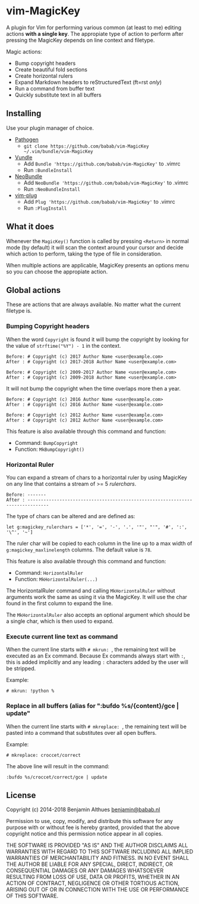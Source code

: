 # vim-MagicKey

A plugin for Vim for performing various common (at least to me) editing
actions **with a single key**. The appropiate type of action to perform
after pressing the MagicKey depends on line context and filetype.

Magic actions:

- Bump copyright headers
- Create beautiful fold sections
- Create horizontal rulers
- Expand Markdown headers to reStructuredText (ft=rst *only*)
- Run a command from buffer text
- Quickly substitute text in all buffers

## Installing

Use your plugin manager of choice.

- [Pathogen](https://github.com/tpope/vim-pathogen)
  - `git clone https://github.com/babab/vim-MagicKey ~/.vim/bundle/vim-MagicKey`
- [Vundle](https://github.com/gmarik/vundle)
  - Add `Bundle 'https://github.com/babab/vim-MagicKey'` to .vimrc
  - Run `:BundleInstall`
- [NeoBundle](https://github.com/Shougo/neobundle.vim)
  - Add `NeoBundle 'https://github.com/babab/vim-MagicKey'` to .vimrc
  - Run `:NeoBundleInstall`
- [vim-plug](https://github.com/junegunn/vim-plug)
  - Add `Plug 'https://github.com/babab/vim-MagicKey'` to .vimrc
  - Run `:PlugInstall`

## What it does

Whenever the `MagicKey()` function is called by pressing `<Return>`
in normal mode (by default) it will scan the context around your
cursor and decide which action to perform, taking the type of file in
consideration.

When multiple actions are applicable, MagicKey presents an options menu
so you can choose the appropiate action.

## Global actions

These are actions that are always available. No matter what the current
filetype is.

### Bumping Copyright headers

When the word `Copyright` is found it will bump the copyright by looking
for the value of `strftime("%Y") - 1` in the context.

    Before: # Copyright (c) 2017 Author Name <user@example.com>
    After : # Copyright (c) 2017-2018 Author Name <user@example.com>

    Before: # Copyright (c) 2009-2017 Author Name <user@example.com>
    After : # Copyright (c) 2009-2018 Author Name <user@example.com>

It will not bump the copyright when the time overlaps more then a year.

    Before: # Copyright (c) 2016 Author Name <user@example.com>
    After : # Copyright (c) 2016 Author Name <user@example.com>

    Before: # Copyright (c) 2012 Author Name <user@example.com>
    After : # Copyright (c) 2012 Author Name <user@example.com>

This feature is also available through this command and function:

- Command: `BumpCopyright`
- Function: `MkBumpCopyright()`

### Horizontal Ruler

You can expand a stream of chars to a horizontal ruler by using MagicKey
on any line that contains a stream of >= 5 *rulerchars*.

    Before: -------
    After : ------------------------------------------------------------------------------

The type of chars can be altered and are defined as:

    let g:magickey_rulerchars = ['*', '=', '-', '.', '"', "'", '#', ':', '\^', '~']

The ruler char will be copied to each column in the line up to a max
width of `g:magickey_maxlinelength` columns. The default value is `78`.

This feature is also available through this command and function:

- Command: `HorizontalRuler`
- Function: `MkHorizontalRuler(...)`

The HorizontalRuler command and calling `MkHorizontalRuler` without
arguments work the same as using it via the MagicKey. It will use the
char found in the first column to expand the line.

The `MkHorizontalRuler` also accepts an optional argument which should
be a single char, which is then used to expand.

### Execute current line text as command

When the current line starts with `# mkrun: `, the remaining text will
be executed as an Ex command. Because Ex commands always start with `:`,
this is added implicitly and any leading `:` characters added by the
user will be stripped.

Example:

    # mkrun: !python %

### Replace in all buffers (alias for ":bufdo %s/{content}/gce | update"

When the current line starts with `# mkreplace: `, the remaining text will be
pasted into a command that substitutes over all open buffers.

Example:

    # mkreplace: croccet/correct

The above line will result in the command:

    :bufdo %s/croccet/correct/gce | update

## License

Copyright (c) 2014-2018  Benjamin Althues <benjamin@babab.nl>

Permission to use, copy, modify, and distribute this software for any
purpose with or without fee is hereby granted, provided that the above
copyright notice and this permission notice appear in all copies.

THE SOFTWARE IS PROVIDED "AS IS" AND THE AUTHOR DISCLAIMS ALL WARRANTIES
WITH REGARD TO THIS SOFTWARE INCLUDING ALL IMPLIED WARRANTIES OF
MERCHANTABILITY AND FITNESS. IN NO EVENT SHALL THE AUTHOR BE LIABLE FOR
ANY SPECIAL, DIRECT, INDIRECT, OR CONSEQUENTIAL DAMAGES OR ANY DAMAGES
WHATSOEVER RESULTING FROM LOSS OF USE, DATA OR PROFITS, WHETHER IN AN
ACTION OF CONTRACT, NEGLIGENCE OR OTHER TORTIOUS ACTION, ARISING OUT OF
OR IN CONNECTION WITH THE USE OR PERFORMANCE OF THIS SOFTWARE.
